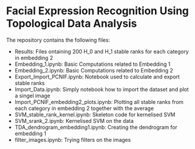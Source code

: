 # Facial Expression Recognition Using Topological Data Analysis

The repository contains the following files:

- Results: Files ontaining 200 H_0 and H_1 stable ranks for each category in embedding 2
- Embedding_1.ipynb: Basic Computations related to Embedding 1
- Embedding_2.ipynb: Basic Computations related to Embedding 2
- Export_Import_PCNIF.ipynb: Notebook used to calculate and export stable ranks
- Import_Data.ipynb: Simply notebook how to import the dataset and plot a singel image
- Import_PCNIF_embedding2_plots.ipynb: Plotting all stable ranks from each category in embedding 2 together with the average
- SVM_stable_rank_kernel.ipynb: Skeleton code for kernelised SVM
- SVM_srank_2.ipynb: Kernelised SVM on the data
- TDA_dendrogram_embedding1.ipynb: Creating the dendrogram for embedding 1 
- filter_images.ipynb: Trying filters on the images
